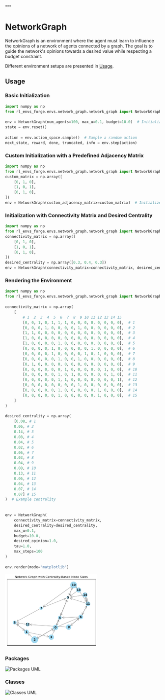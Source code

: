 """
# NetworkGraph

NetworkGraph is an environment where the agent must learn to influence the opinions of a network of agents connected by a graph. The goal is to guide the network's opinions towards a desired value while respecting a budget constraint.

Different environment setups are presented in [Usage](#usage).

## Usage

### Basic Initialization

```python
import numpy as np
from rl_envs_forge.envs.network_graph.network_graph import NetworkGraph

env = NetworkGraph(num_agents=100, max_u=0.1, budget=10.0)  # Initialize with 100 agents
state = env.reset()

action = env.action_space.sample()  # Sample a random action
next_state, reward, done, truncated, info = env.step(action)
```

### Custom Initialization with a Predefined Adjacency Matrix
```python
import numpy as np
from rl_envs_forge.envs.network_graph.network_graph import NetworkGraph
custom_matrix = np.array([
    [0, 1, 0],
    [1, 0, 1],
    [0, 1, 0],
])
env = NetworkGraph(custom_adjacency_matrix=custom_matrix)  # Initialize with a custom adjacency matrix
```

### Initialization with Connectivity Matrix and Desired Centrality
```python
import numpy as np
from rl_envs_forge.envs.network_graph.network_graph import NetworkGraph
connectivity_matrix = np.array([
    [0, 1, 0],
    [1, 0, 1],
    [0, 1, 0],
])
desired_centrality = np.array([0.3, 0.4, 0.3])
env = NetworkGraph(connectivity_matrix=connectivity_matrix, desired_centrality=desired_centrality)
```

### Rendering the Environment
```python
import numpy as np
from rl_envs_forge.envs.network_graph.network_graph import NetworkGraph

connectivity_matrix = np.array(
    [
        # 1  2  3  4  5  6  7  8  9 10 11 12 13 14 15
        [0, 0, 1, 0, 1, 1, 1, 0, 0, 0, 0, 0, 0, 0, 0],  # 1
        [0, 0, 0, 1, 0, 0, 0, 0, 1, 0, 0, 0, 0, 0, 0],  # 2
        [1, 1, 0, 0, 0, 0, 0, 0, 0, 0, 0, 0, 0, 0, 0],  # 3
        [1, 0, 0, 0, 0, 0, 0, 0, 0, 0, 0, 0, 0, 0, 0],  # 4
        [1, 0, 0, 0, 0, 1, 0, 0, 0, 0, 0, 0, 0, 0, 0],  # 5
        [0, 0, 0, 0, 1, 0, 0, 0, 0, 0, 1, 0, 0, 0, 0],  # 6
        [0, 0, 0, 0, 1, 0, 0, 0, 0, 1, 0, 1, 0, 0, 0],  # 7
        [0, 0, 0, 0, 0, 1, 0, 0, 1, 0, 0, 0, 0, 0, 0],  # 8
        [0, 1, 0, 0, 0, 0, 0, 0, 0, 0, 0, 0, 0, 0, 0],  # 9
        [0, 0, 0, 0, 0, 0, 1, 0, 0, 0, 0, 0, 1, 0, 0],  # 10
        [0, 0, 0, 0, 0, 1, 0, 1, 0, 0, 0, 0, 0, 1, 0],  # 11
        [0, 0, 0, 0, 0, 1, 1, 0, 0, 0, 0, 0, 0, 0, 1],  # 12
        [0, 0, 0, 0, 0, 0, 0, 0, 1, 0, 0, 0, 0, 0, 0],  # 13
        [0, 0, 0, 0, 0, 1, 0, 0, 0, 0, 0, 1, 0, 0, 0],  # 14
        [0, 0, 0, 0, 0, 1, 0, 0, 0, 0, 0, 1, 0, 0, 0],  # 15
    ]
)

desired_centrality = np.array(
    [0.08, # 1
    0.06, # 2
    0.14, # 3
    0.08, # 4
    0.04, # 5
    0.02, # 6
    0.06, # 7
    0.03, # 8
    0.04, # 9
    0.08, # 10
    0.13, # 11
    0.06, # 12
    0.04, # 13
    0.07, # 14
    0.07] # 15
)  # Example centrality


env = NetworkGraph(
    connectivity_matrix=connectivity_matrix,
    desired_centrality=desired_centrality,
    max_u=0.1,
    budget=10.0,
    desired_opinion=1.0,
    tau=1.0,
    max_steps=100
)

env.render(mode="matplotlib")
```

<img src="../../../docs/figures/network_graph/example.png" alt="NetworkGraph render" width="300">

### Packages

<img src="../../../docs/diagrams/network_graph/packages_network_graph.png" alt="Packages UML" width="300">

### Classes

<img src="../../../docs/diagrams/network_graph/classes_network_graph.png" alt="Classes UML" width="300">